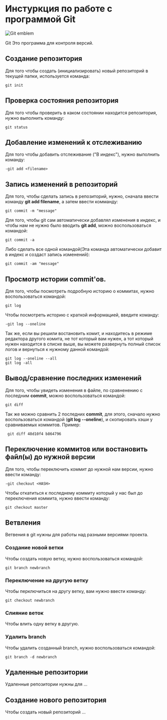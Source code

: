 #  **Инстуркция по работе с программой Git**

![Git emblem](Git.png)

Git Это программа для контроля версий.

## Создание репозитория

Для того чтобы создать (инициализировать) новый репозиторий в текущей папки, используется команда:
  
    git init

## Проверка состояния репозитория

Для того чтобы проверить в каком состоянии находится репозитория, нужно выполнить команду:

    git status

## Добавление изменений к отслеживанию

Для того чтобы добавить отслеживание ("В индекс"), нужно выполнить команду:
    
    -git add <filename>

## Запись изменений в репозиторий

Для того, чтобы сделать запись в репозиторий, нужно, сначала ввести команду **git add filename**, а затем ввести комманду:

    git commit -m "message" 

 Для того, чтобы git сам автоматически добавлял изменения в индекс, и чтобы нам не нужно было вводить **git add**, можно воспользоваться командой:

    git commit -a

Либо сделать все одной командой(Эта команда автоматически добавит в индекс и создаст запись изменений): 

    git commit -am "message"

## Просмотр истории commit'ов. 

Для того, чтобы посмотреть подробную историю о коммитах, нужно воспользоваться командой:

    git log

Чтобы посмотреть историю с краткой информацией, введите команду:

    -git log --oneline

Так же, если вы решили востановить комит, и находитесь в режиме редактора другого комита, не тот который вам нужен, а тот который нужен находится в списке выше, вы можете развернуть полный список логов и вернуться к нужному данной командой: 

    git log --oneline --all
    git log -all

## Вывод/сравнение последних изменений

Для того, чтобы увидеть изменения в файле, по сравненению с последним **commit**, можно воспользоваться командой:

    git diff

Так же можно сравнить 2 последних **commit**, для этого, сначало нужно воспользоваться командой (**git log --oneline**), и скопировать хэши у сравниваемых коммитов. Пример:

     git diff 48d10f4 b864796

## Переключение коммитов или востановить файл(ы) до нужной версии
Для того, чтобы переключить коммит до нужной нам версии, нужно ввести команду: 

    -git checkout <HASH>

Чтобы откатиться к последнему коммиту который у нас был до переключения коммита, нужно ввести команду: 

    git checkout master

## Ветвления

 Ветвения в git нужны для работы над разными версиями проекта.

 ### Создание новой ветки

 Чтобы создать новую ветку, нужно воспользоваться командой:
    
    git branch newbranch

 ### Переключение на другую ветку
 Чтобы перключиться на другу ветку, вам нужно ввести команду:
    
    git checkout newbranch

 ### Слияние веток
 Чтобы влить одну ветку в другую.
 


### Удалить branch

Чтобы удалить созданный branch, нужно воспользоваться командой:

    git branch -d newbranch

## Удаленные репозитории

Удаленные репозитории нужны для ...

## Создание нового репозитория

Чтобы создать новый репозиторий ...
